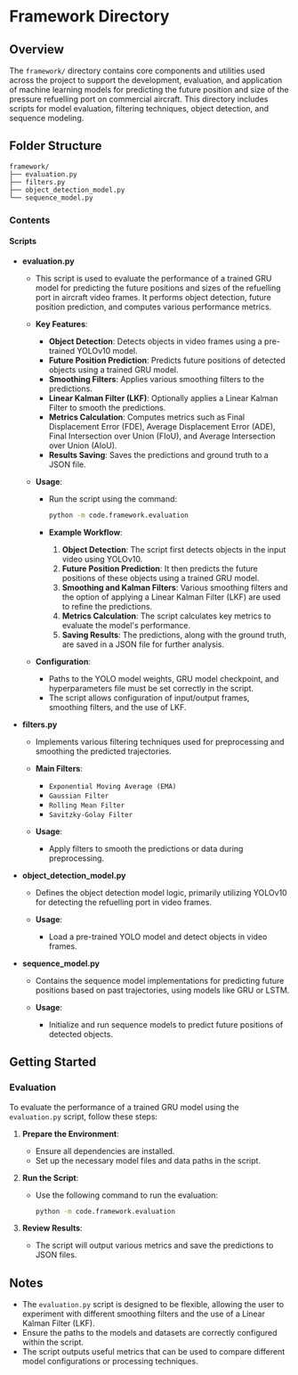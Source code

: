 # Framework Directory

## Overview

The `framework/` directory contains core components and utilities used across the project to support the development, evaluation, and application of machine learning models for predicting the future position and size of the pressure refuelling port on commercial aircraft. This directory includes scripts for model evaluation, filtering techniques, object detection, and sequence modeling.

## Folder Structure

```plaintext
framework/
├── evaluation.py
├── filters.py
├── object_detection_model.py
└── sequence_model.py
```

### Contents

#### Scripts

- **evaluation.py**

  - This script is used to evaluate the performance of a trained GRU model for predicting the future positions and sizes of the refuelling port in aircraft video frames. It performs object detection, future position prediction, and computes various performance metrics.

  - **Key Features**:

    - **Object Detection**: Detects objects in video frames using a pre-trained YOLOv10 model.
    - **Future Position Prediction**: Predicts future positions of detected objects using a trained GRU model.
    - **Smoothing Filters**: Applies various smoothing filters to the predictions.
    - **Linear Kalman Filter (LKF)**: Optionally applies a Linear Kalman Filter to smooth the predictions.
    - **Metrics Calculation**: Computes metrics such as Final Displacement Error (FDE), Average Displacement Error (ADE), Final Intersection over Union (FIoU), and Average Intersection over Union (AIoU).
    - **Results Saving**: Saves the predictions and ground truth to a JSON file.

  - **Usage**:

    - Run the script using the command:

      ```bash
      python -m code.framework.evaluation
      ```

    - **Example Workflow**:
      1. **Object Detection**: The script first detects objects in the input video using YOLOv10.
      2. **Future Position Prediction**: It then predicts the future positions of these objects using a trained GRU model.
      3. **Smoothing and Kalman Filters**: Various smoothing filters and the option of applying a Linear Kalman Filter (LKF) are used to refine the predictions.
      4. **Metrics Calculation**: The script calculates key metrics to evaluate the model's performance.
      5. **Saving Results**: The predictions, along with the ground truth, are saved in a JSON file for further analysis.

  - **Configuration**:
    - Paths to the YOLO model weights, GRU model checkpoint, and hyperparameters file must be set correctly in the script.
    - The script allows configuration of input/output frames, smoothing filters, and the use of LKF.

- **filters.py**

  - Implements various filtering techniques used for preprocessing and smoothing the predicted trajectories.

  - **Main Filters**:

    - `Exponential Moving Average (EMA)`
    - `Gaussian Filter`
    - `Rolling Mean Filter`
    - `Savitzky-Golay Filter`

  - **Usage**:
    - Apply filters to smooth the predictions or data during preprocessing.

- **object_detection_model.py**

  - Defines the object detection model logic, primarily utilizing YOLOv10 for detecting the refuelling port in video frames.

  - **Usage**:
    - Load a pre-trained YOLO model and detect objects in video frames.

- **sequence_model.py**

  - Contains the sequence model implementations for predicting future positions based on past trajectories, using models like GRU or LSTM.

  - **Usage**:
    - Initialize and run sequence models to predict future positions of detected objects.

## Getting Started

### Evaluation

To evaluate the performance of a trained GRU model using the `evaluation.py` script, follow these steps:

1. **Prepare the Environment**:

   - Ensure all dependencies are installed.
   - Set up the necessary model files and data paths in the script.

2. **Run the Script**:

   - Use the following command to run the evaluation:

     ```bash
     python -m code.framework.evaluation
     ```

3. **Review Results**:
   - The script will output various metrics and save the predictions to JSON files.

## Notes

- The `evaluation.py` script is designed to be flexible, allowing the user to experiment with different smoothing filters and the use of a Linear Kalman Filter (LKF).
- Ensure the paths to the models and datasets are correctly configured within the script.
- The script outputs useful metrics that can be used to compare different model configurations or processing techniques.
